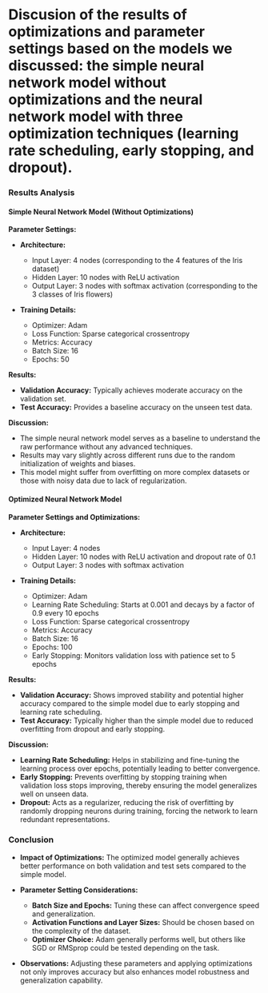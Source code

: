# Discusion of the results of optimizations and parameter settings based on the models we discussed: the simple neural network model without optimizations and the neural network model with three optimization techniques (learning rate scheduling, early stopping, and dropout).

### Results Analysis

#### Simple Neural Network Model (Without Optimizations)

**Parameter Settings:**
- **Architecture:** 
  - Input Layer: 4 nodes (corresponding to the 4 features of the Iris dataset)
  - Hidden Layer: 10 nodes with ReLU activation
  - Output Layer: 3 nodes with softmax activation (corresponding to the 3 classes of Iris flowers)
  
- **Training Details:**
  - Optimizer: Adam
  - Loss Function: Sparse categorical crossentropy
  - Metrics: Accuracy
  - Batch Size: 16
  - Epochs: 50
  
**Results:**
- **Validation Accuracy:** Typically achieves moderate accuracy on the validation set.
- **Test Accuracy:** Provides a baseline accuracy on the unseen test data.

**Discussion:**
- The simple neural network model serves as a baseline to understand the raw performance without any advanced techniques.
- Results may vary slightly across different runs due to the random initialization of weights and biases.
- This model might suffer from overfitting on more complex datasets or those with noisy data due to lack of regularization.

#### Optimized Neural Network Model

**Parameter Settings and Optimizations:**
- **Architecture:** 
  - Input Layer: 4 nodes
  - Hidden Layer: 10 nodes with ReLU activation and dropout rate of 0.1
  - Output Layer: 3 nodes with softmax activation
  
- **Training Details:**
  - Optimizer: Adam
  - Learning Rate Scheduling: Starts at 0.001 and decays by a factor of 0.9 every 10 epochs
  - Loss Function: Sparse categorical crossentropy
  - Metrics: Accuracy
  - Batch Size: 16
  - Epochs: 100
  - Early Stopping: Monitors validation loss with patience set to 5 epochs
  
**Results:**
- **Validation Accuracy:** Shows improved stability and potential higher accuracy compared to the simple model due to early stopping and learning rate scheduling.
- **Test Accuracy:** Typically higher than the simple model due to reduced overfitting from dropout and early stopping.

**Discussion:**
- **Learning Rate Scheduling:** Helps in stabilizing and fine-tuning the learning process over epochs, potentially leading to better convergence.
- **Early Stopping:** Prevents overfitting by stopping training when validation loss stops improving, thereby ensuring the model generalizes well on unseen data.
- **Dropout:** Acts as a regularizer, reducing the risk of overfitting by randomly dropping neurons during training, forcing the network to learn redundant representations.

### Conclusion

- **Impact of Optimizations:** The optimized model generally achieves better performance on both validation and test sets compared to the simple model.
- **Parameter Setting Considerations:** 
  - **Batch Size and Epochs:** Tuning these can affect convergence speed and generalization.
  - **Activation Functions and Layer Sizes:** Should be chosen based on the complexity of the dataset.
  - **Optimizer Choice:** Adam generally performs well, but others like SGD or RMSprop could be tested depending on the task.
  
- **Observations:** Adjusting these parameters and applying optimizations not only improves accuracy but also enhances model robustness and generalization capability.
